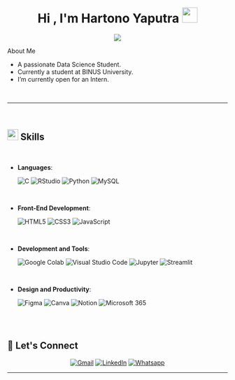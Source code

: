
<h1 align="center"><b>Hi , I'm Hartono Yaputra </b><img src="https://media.giphy.com/media/hvRJCLFzcasrR4ia7z/giphy.gif" width="35"></h1>
<!--  -->
<p align="center">
  <a href="https://github.com/DenverCoder1/readme-typing-svg"><img src="https://readme-typing-svg.herokuapp.com?font=Time+New+Roman&color=cyan&size=25&center=true&vCenter=true&width=600&height=100&lines=Data+Science+Student;++;Interested+in+Model+Deployment,;Data+Mining+and+Visualization;Turning+Data+into+Actionable+Solutions"></a>
</p>

<p> About Me </p>

- A passionate Data Science Student.
- Currently a student at BINUS University.
- I’m currently open for an Intern.
<br>

-----

<br>

## <img src="https://media2.giphy.com/media/QssGEmpkyEOhBCb7e1/giphy.gif?cid=ecf05e47a0n3gi1bfqntqmob8g9aid1oyj2wr3ds3mg700bl&rid=giphy.gif" width ="25"><b> Skills</b>
<br>

<p align="center">

- **Languages**:
    
    ![C](https://img.shields.io/badge/C-A8B9CC.svg?logo=c&logoColor=white)
    ![RStudio](https://img.shields.io/badge/RStudio-75AADB.svg?logo=rstudio&logoColor=white)
    ![Python](https://img.shields.io/badge/Python-3776AB.svg?logo=python&logoColor=white)
  	![MySQL](https://img.shields.io/badge/MySQL-4479A1.svg?logo=mysql&logoColor=white)

<br>   
    
- **Front-End Development**:

   ![HTML5](https://img.shields.io/badge/HTML5-E34F26.svg?logo=html5&logoColor=white)
   ![CSS3](https://img.shields.io/badge/CSS3-1572B6.svg?logo=css3&logoColor=white)
   ![JavaScript](https://img.shields.io/badge/JavaScript-F7DF1E.svg?logo=javascript&logoColor=black)

<br>

- **Development and Tools**:

    ![Google Colab](https://img.shields.io/badge/Colab-F9AB00.svg?logo=googlecolab&logoColor=white)
    ![Visual Studio Code](https://img.shields.io/badge/VS%20Code-0078d7.svg?logo=visual-studio-code&logoColor=white)
  	![Jupyter](https://img.shields.io/badge/Jupyter-F37626.svg?logo=jupyter&logoColor=white)
  	![Streamlit](https://img.shields.io/badge/Streamlit-FF4B4B.svg?logo=streamlit&logoColor=white)

<br>

- **Design and Productivity**:

  	![Figma](https://img.shields.io/badge/Figma-F24E1E.svg?logo=figma&logoColor=white)
  	![Canva](https://img.shields.io/badge/Canva-00C4CC.svg?logo=canva&logoColor=white)
  	![Notion](https://img.shields.io/badge/Notion-000000.svg?logo=notion&logoColor=white)
  	![Microsoft 365](https://img.shields.io/badge/Microsoft%20365-D83B01.svg?logo=microsoftoffice&logoColor=white)

</p>

<br>
<br>

## 🙋 Let's Connect
<p align="center">
	<a href="mailto:hartono.yaputra@gmail.com"><img src="https://img.icons8.com/bubbles/50/000000/gmail.png" alt="Gmail"/></a>
	<a href="https://www.linkedin.com/in/hartono-yaputra/"><img src="https://img.icons8.com/bubbles/50/000000/linkedin.png" alt="LinkedIn"/></a>
	<a href="https://wa.me/6281356425838"><img src="https://img.icons8.com/bubbles/50/000000/whatsapp.png" alt="Whatsapp"/></a>
</p>

---

<br>
